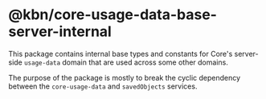 # @kbn/core-usage-data-base-server-internal

This package contains internal base types and constants for Core's server-side `usage-data` domain that are used
across some other domains.

The purpose of the package is mostly to break the cyclic dependency between the `core-usage-data` 
and `savedObjects` services. 

